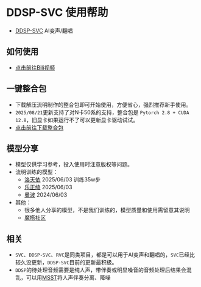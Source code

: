 # DDSP-SVC 使用帮助
- [DDSP-SVC](https://github.com/yxlllc/DDSP-SVC) AI变声/翻唱

## 如何使用
- [点击前往Bili视频](https://www.bilibili.com/video/BV1NZ8rzSEjJ)

## 一键整合包
- 下载解压流明制作的整合包即可开始使用，方便省心，强烈推荐新手使用。
- `2025/08/21`更新支持了对N卡50系的支持，整合包是 `Pytorch 2.8 + CUDA 12.8`，旧显卡如果运行不了可以更新显卡驱动试试。
- [点击前往下载整合包](https://www.123865.com/s/7dgajv-QgFVv)

## 模型分享
- 模型仅供学习参考，投入使用时注意版权等问题。
- 流明训练的模型：
  - [洛天依](https://www.123865.com/s/7dgajv-SgFVv) 2025/06/03 训练35w步
  - [乐正绫](https://www.123865.com/s/7dgajv-9FFVv) 2025/06/03 
  - [曼波](https://www.123865.com/s/7dgajv-QFFVv) 2024/06/03
- 其他：
  - 很多他人分享的模型，不是我们训练的，模型质量和使用需留意其说明
  - [魔搭社区](https://www.modelscope.cn/models?name=GPT-SoVITS)

## 相关
- `SVC`、`DDSP-SVC`、`RVC`是同类项目，都是可以用于AI变声和翻唱的，`SVC`已经比较久没更新，`DDSP-SVC`目前的更新最积极。
- `DDSP`的待处理音频需要是纯人声，带伴奏或明显噪音的音频处理后结果会混乱，可以用[MSST](../msst/)将人声伴奏分离、降噪